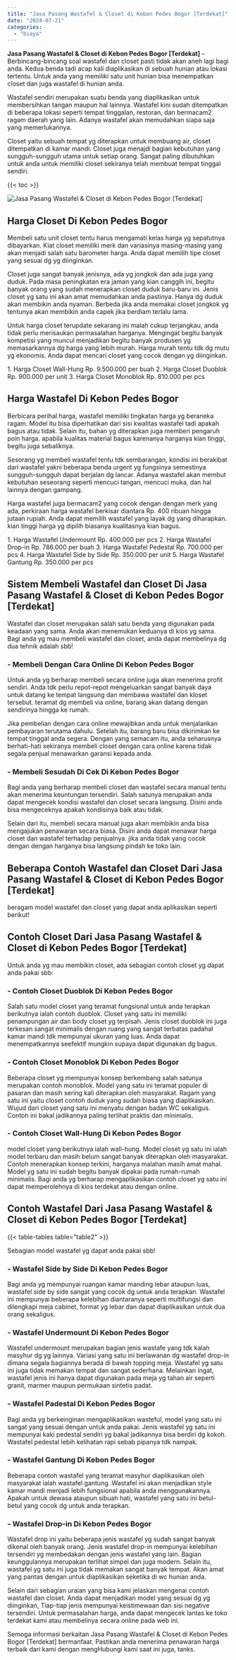```yaml
---
title: "Jasa Pasang Wastafel & Closet di Kebon Pedes Bogor [Terdekat]"
date: "2024-07-21"
categories: 
  - "biaya"
---
```


**Jasa Pasang Wastafel & Closet di Kebon Pedes Bogor \[Terdekat\]** – Berbincang-bincang soal wastafel dan closet pasti tidak akan aneh lagi bagi anda. Kedua benda tadi acap kali diaplikasikan di sebuah hunian atau lokasi tertentu. Untuk anda yang memiliki satu unit hunian bisa menempatkan closet dan juga wastafel di hunian anda.

Wastafel sendiri merupakan suatu benda yang diaplikasikan untuk membersihkan tangan maupun hal lainnya. Wastafel kini sudah ditempatkan di beberapa lokasi seperti tempat tinggalan, restoran, dan bermacam2 ragam daerah yang lain. Adanya wastafel akan memudahkan siapa saja yang memerlukannya.

Closet yaitu sebuah tempat yg diterapkan untuk membuang air, closet ditempatkan di kamar mandi. Closet juga menajdi bagian kebutuhan yang sungguh-sungguh utama untuk setiap orang. Sangat paling dibutuhkan untuk anda untuk memiliki closet sekiranya telah membuat tempat tinggal sendiri.

{{< toc >}}

![Jasa Pasang Wastafel & Closet di Kebon Pedes Bogor [Terdekat]](/images/wastafel-closet-murah23.png)

## Harga Closet Di Kebon Pedes Bogor

Membeli satu unit closet tentu harus mengamati kelas harga yg sepatutnya dibayarkan. Kiat closet memiliki merk dan variasinya masing-masing yang akan menjadi salah satu barometer harga. Anda dapat memilih tipe closet yang sesuai dg yg diinginkan.

Closet juga sangat banyak jenisnya, ada yg jongkok dan ada juga yang duduk. Pada masa peningkatan era jaman yang kian canggih ini, begitu banyak orang yang sudah menerapkan closet duduk baru-baru ini. Jenis closet yg satu ini akan amat memudahkan anda pastinya. Hanya dg duduk akan membikin anda nyaman. Berbeda jika anda memakai closet jongkok yg tentunya akan membikin anda capek jika berdiam terlalu lama.

Untuk harga closet terupdate sekarang ini malah cukup terjangkau, anda tidak perlu merisaukan permasalahan harganya. Mengingat begitu banyak kompetisi yang muncul menjadikan begitu banyak produsen yg memasarkannya dg harga yang lebih murah. Harga murah tentu tdk dg mutu yg ekonomis. Anda dapat mencari closet yang cocok dengan yg diinginkan.

1\. Harga Closet Wall-Hung Rp. 9.500.000 per buah 2. Harga Closet Duoblok Rp. 900.000 per unit 3. Harga Closet Monoblok Rp. 810.000 per pcs

## Harga Wastafel Di Kebon Pedes Bogor

Berbicara perihal harga, wastafel memiliki tingkatan harga yg beraneka ragam. Model itu bisa diperhatikan dari sisi kwalitas wastafel tadi apakah bagus atau tidak. Selain itu, bahan yg diterapkan juga memberi pengaruh poin harga. apabila kualitas material bagus karenanya harganya kian tinggi, begitu juga sebaliknya.

Sesorang yg membeli wastafel tentu tdk sembarangan, kondisi ini berakibat dari wastafel yakni beberapa benda urgent yg fungsinya semestinya sungguh-sungguh dapat berjalan dg lancar. Adanya wastafel akan membut kebutuhan seseorang seperti mencuci tangan, mencuci muka, dan hal lainnya dengan gampang.

Harga wastafel juga bermacam2 yang cocok dengan dengan merk yang ada, perkiraan harga wastafel berkisar diantara Rp. 400 ribuan hingga jutaan rupiah. Anda dapat memilih wastafel yang layak dg yang diharapkan. kian tinggi harga yg dipilih biasanya kualitasnya kian bagus.

1\. Harga Wastafel Undermount Rp. 400.000 per pcs 2. Harga Wastafel Drop-in Rp. 786.000 per buah 3. Harga Wastafel Pedestal Rp. 700.000 per pcs 4. Harga Wastafel Side by Side Rp. 350.000 per unit 5. Harga Wastafel Gantung Rp. 350.000 per pcs

## Sistem Membeli Wastafel dan Closet Di Jasa Pasang Wastafel & Closet di Kebon Pedes Bogor \[Terdekat\]

Wastafel dan closet merupakan salah satu benda yang digunakan pada keadaan yang sama. Anda akan menemukan keduanya di kios yg sama. Bagi anda yg mau membeli wastafel dan closet, anda dapat membelinya dg dua tehnik adalah sbb!

### \- Membeli Dengan Cara Online Di Kebon Pedes Bogor

Untuk anda yg berharap membeli secara online juga akan menerima profit sendiri. Anda tdk perlu repot-repot mengeluarkan sangat banyak daya untuk datang ke tempat langsung dan membawa wastafel dan kloset tersebut. teramat dg membeli via online, barang akan datang dengan sendirinya hingga ke rumah.

Jika pembelian dengan cara online mewajibkan anda untuk menjalankan pembayaran terutama dahulu. Setelah itu, barang baru bisa dikirimkan ke tempat tinggal anda segera. Dengan yang semacam itu, anda seharusnya berhati-hati sekiranya membeli closet dengan cara online karena tidak segala penjual menawarkan garansi kepada anda.

### \- Membeli Sesudah Di Cek Di Kebon Pedes Bogor

Bagi anda yang berharap membeli closet dan wastafel secara manual tentu akan menerima keuntungan tersendiri. Salah satunya merupakan anda dapat mengecek kondisi wastafel dan closet secara langsung. Disini anda bisa mengeceknya apakah kondisinya baik atau tidak.

Selain dari itu, membeli secara manual juga akan membikin anda bisa mengajukan penawaran secara biasa. Disini anda dapat menawar harga closet dan wastafel terhadap penjualnya. jika anda tidak yang cocok dengan dengan harganya bisa langsung pindah ke toko lain.

## Beberapa Contoh Wastafel dan Closet Dari Jasa Pasang Wastafel & Closet di Kebon Pedes Bogor \[Terdekat\]

beragam model wastafel dan closet yang dapat anda aplikasikan seperti berikut!

## Contoh Closet Dari Jasa Pasang Wastafel & Closet di Kebon Pedes Bogor \[Terdekat\]

Untuk anda yg mau membikin closet, ada sebagian contoh closet yg dapat anda pakai sbb:

### \- Contoh Closet Duoblok Di Kebon Pedes Bogor

Salah satu model closet yang teramat fungsional untuk anda terapkan berikutnya ialah contoh duoblok. Closet yang satu ini memiliki penampungan air dan body closet yg terpisah. Jenis closet duoblok ini juga terkesan sangat minimalis dengan ruang yang sangat terbatas padahal kamar mandi tdk mempunyai ukuran yang luas. Anda dapat menempatkannya seefektif mungkin supaya dapat digunakan dg bagus.

### \- Contoh Closet Monoblok Di Kebon Pedes Bogor

Beberapa closet yg mempunyai konsep berkembang salah satunya merupakan contoh monoblok. Model yang satu ini teramat populer di pasaran dan masih sering kali diterapkan oleh masyarakat. Ragam yang satu ini yaitu closet contoh duduk yang sudah biasa yang diaplikasikan. Wujud dari closet yang satu ini menyatu dengan badan WC sekaligus. Contoh ini bakal jadikannya paling terlihat praktis dan minimalis.

### \- Contoh Closet Wall-Hung Di Kebon Pedes Bogor

model closet yang berikutnya ialah wall-hung. Model closet yg satu ini ialah model terbaru dan masih belum sangat banyak diterapkan oleh masyarakat. Contoh menerapkan konsep terkini, harganya malahan masih amat mahal. Model yg satu ini sudah begitu banyak dipakai pada rumah-rumah minimalis. Bagi anda yg berharap mengaplikasikan contoh closet yg satu ini dapat memperolehnya di kios terdekat atau dengan online.

## Contoh Wastafel Dari Jasa Pasang Wastafel & Closet di Kebon Pedes Bogor \[Terdekat\]

{{< table-tables table="table2" >}}

Sebagian model wastafel yg dapat anda pakai sbb!

### \- Wastafel Side by Side Di Kebon Pedes Bogor

Bagi anda yg mempunyai ruangan kamar manding lebar ataupun luas, wastafel side by side sangat yang cocok dg untuk anda terapkan. Wastafel ini mempunyai beberapa kelebihan diantaranya seperti multifungsi dan dilengkapi meja cabinet, format yg lebar dan dapat diaplikasikan untuk dua orang sekaligus.

### \- Wastafel Undermount Di Kebon Pedes Bogor

Wastafel undermount merupakan bagian jenis wastafe yang tdk kalah masyhur dg yg lainnya. Variasi yang satu ini berlawanan dg wastafel drop-in dimana segala bagiannya berada di bawah topping meja. Wastafel yg satu ini juga tidak memakan tempat dan sangat sederhana. Melainkan ingat, wastafel jenis ini hanya dapat digunakan pada meja yg tahan air seperti granit, marmer maupun permukaan sintetis padat.

### \- Wastafel Padestal Di Kebon Pedes Bogor

Bagi anda yg berkeinginan mengaplikasikan wasteful, model yang satu ini sangat yang sesuai dengan untuk anda pakai. Jenis wastafel yg satu ini mempunyai kaki pedestal sendiri yg bakal jadikannya bisa berdiri dg kokoh. Wastafel pedestal lebih kelihatan rapi sebab pipanya tdk nampak.

### \- Wastafel Gantung Di Kebon Pedes Bogor

Beberapa contoh wastafel yang teramat masyhur diaplikasikan oleh masyarakat ialah wastafel gantung. Wastafel ini akan menjadikan style kamar mandi menjadi lebih fungsional apabila anda menggunakannya. Apakah untuk dewasa ataupun sibuah hati, wastafel yang satu ini betul-betul yang cocok dg untuk anda terapkan.

### \- Wastafel Drop-in Di Kebon Pedes Bogor

Wastafel drop ini yaitu beberapa jenis wastafel yg sudah sangat banyak dikenal oleh banyak orang. Jenis wastafel drop-in mempunyai kelebihan tersendiri yg membedakan dengan jenis wastafel yang lain. Bagian keunggulannya merupakan terlihat simpel dan juga modern. Selain itu, wastafel yg satu ini juga tidak memakan sangat banyak tempat. Akan amat yang pantas dengan untuk diaplikasikan seketika di wc hunian anda.

Selain dari sebagian uraian yang bisa kami jelaskan mengenai contoh wastafel dan closet. Anda dapat menjadikan model yang sesuai dg yg diinginkan, Tiap-tiap jenis mempunyai keistimewaan dan sisi negative tersendiri. Untuk permasalahan harga, anda dapat mengecek lantas ke toko terdekat kami atau membelinya secara online pada web ini.

Semoga informasi berkaitan Jasa Pasang Wastafel & Closet di Kebon Pedes Bogor \[Terdekat\] bermanfaat. Pastikan anda menerima penawaran harga terbaik dari kami dengan mengHubungi kami saat ini juga, tanks.

